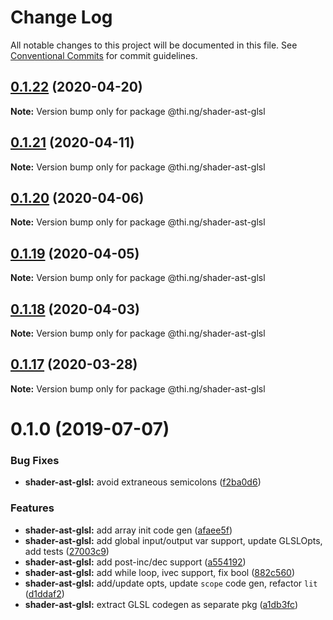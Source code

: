 # Change Log

All notable changes to this project will be documented in this file.
See [Conventional Commits](https://conventionalcommits.org) for commit guidelines.

## [0.1.22](https://github.com/thi-ng/umbrella/compare/@thi.ng/shader-ast-glsl@0.1.21...@thi.ng/shader-ast-glsl@0.1.22) (2020-04-20)

**Note:** Version bump only for package @thi.ng/shader-ast-glsl





## [0.1.21](https://github.com/thi-ng/umbrella/compare/@thi.ng/shader-ast-glsl@0.1.20...@thi.ng/shader-ast-glsl@0.1.21) (2020-04-11)

**Note:** Version bump only for package @thi.ng/shader-ast-glsl





## [0.1.20](https://github.com/thi-ng/umbrella/compare/@thi.ng/shader-ast-glsl@0.1.19...@thi.ng/shader-ast-glsl@0.1.20) (2020-04-06)

**Note:** Version bump only for package @thi.ng/shader-ast-glsl





## [0.1.19](https://github.com/thi-ng/umbrella/compare/@thi.ng/shader-ast-glsl@0.1.18...@thi.ng/shader-ast-glsl@0.1.19) (2020-04-05)

**Note:** Version bump only for package @thi.ng/shader-ast-glsl





## [0.1.18](https://github.com/thi-ng/umbrella/compare/@thi.ng/shader-ast-glsl@0.1.17...@thi.ng/shader-ast-glsl@0.1.18) (2020-04-03)

**Note:** Version bump only for package @thi.ng/shader-ast-glsl





## [0.1.17](https://github.com/thi-ng/umbrella/compare/@thi.ng/shader-ast-glsl@0.1.16...@thi.ng/shader-ast-glsl@0.1.17) (2020-03-28)

**Note:** Version bump only for package @thi.ng/shader-ast-glsl





# 0.1.0 (2019-07-07)

### Bug Fixes

* **shader-ast-glsl:** avoid extraneous semicolons ([f2ba0d6](https://github.com/thi-ng/umbrella/commit/f2ba0d6))

### Features

* **shader-ast-glsl:** add array init code gen ([afaee5f](https://github.com/thi-ng/umbrella/commit/afaee5f))
* **shader-ast-glsl:** add global input/output var support, update GLSLOpts, add tests ([27003c9](https://github.com/thi-ng/umbrella/commit/27003c9))
* **shader-ast-glsl:** add post-inc/dec support ([a554192](https://github.com/thi-ng/umbrella/commit/a554192))
* **shader-ast-glsl:** add while loop, ivec support, fix bool ([882c560](https://github.com/thi-ng/umbrella/commit/882c560))
* **shader-ast-glsl:** add/update opts, update `scope` code gen, refactor `lit` ([d1ddaf2](https://github.com/thi-ng/umbrella/commit/d1ddaf2))
* **shader-ast-glsl:** extract GLSL codegen as separate pkg ([a1db3fc](https://github.com/thi-ng/umbrella/commit/a1db3fc))
